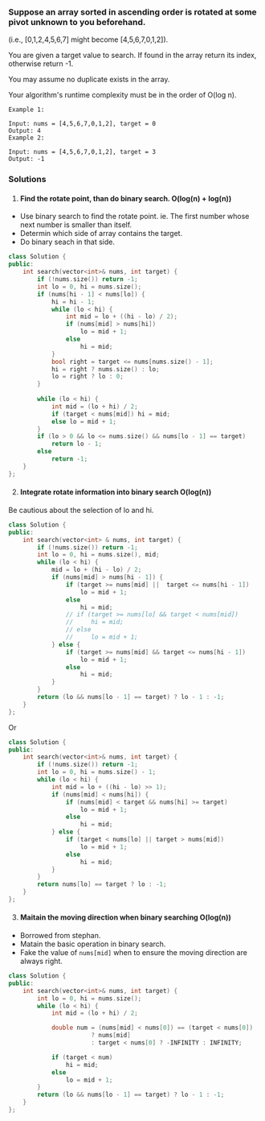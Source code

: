 ### Suppose an array sorted in ascending order is rotated at some pivot unknown to you beforehand.

(i.e., [0,1,2,4,5,6,7] might become [4,5,6,7,0,1,2]).

You are given a target value to search. If found in the array return its index, otherwise return -1.

You may assume no duplicate exists in the array.

Your algorithm's runtime complexity must be in the order of O(log n).

```
Example 1:

Input: nums = [4,5,6,7,0,1,2], target = 0
Output: 4
Example 2:

Input: nums = [4,5,6,7,0,1,2], target = 3
Output: -1
```

### Solutions

1. #### Find the rotate point, than do binary search. O(log(n) + log(n))

- Use binary search to find the rotate point. ie. The first number whose next number is smaller than itself.
- Determin which side of array contains the target.
- Do binary seach in that side.

```c++
class Solution {
public:
    int search(vector<int>& nums, int target) {
        if (!nums.size()) return -1;
        int lo = 0, hi = nums.size();
        if (nums[hi - 1] < nums[lo]) {
            hi = hi - 1;
            while (lo < hi) {
                int mid = lo + ((hi - lo) / 2);
                if (nums[mid] > nums[hi])
                    lo = mid + 1;
                else
                    hi = mid;
            }
            bool right = target <= nums[nums.size() - 1];
            hi = right ? nums.size() : lo;
            lo = right ? lo : 0;
        }
        
        while (lo < hi) {
            int mid = (lo + hi) / 2;
            if (target < nums[mid]) hi = mid;
            else lo = mid + 1;
        }
        if (lo > 0 && lo <= nums.size() && nums[lo - 1] == target)
            return lo - 1;
        else
            return -1;
    }
};
```

2. #### Integrate rotate information into binary search O(log(n))

Be cautious about the selection of lo and hi. 

```c++
class Solution {
public:
    int search(vector<int> & nums, int target) {
        if (!nums.size()) return -1;
        int lo = 0, hi = nums.size(), mid;
        while (lo < hi) {
            mid = lo + (hi - lo) / 2;
            if (nums[mid] > nums[hi - 1]) {
                if (target >= nums[mid] ||  target <= nums[hi - 1])
                    lo = mid + 1;
                else
                    hi = mid;
                // if (target >= nums[lo] && target < nums[mid])
                //     hi = mid;
                // else
                //     lo = mid + 1;
            } else {
                if (target >= nums[mid] && target <= nums[hi - 1])
                    lo = mid + 1;
                else
                    hi = mid;
            }
        }
        return (lo && nums[lo - 1] == target) ? lo - 1 : -1;
    }
};
```
Or

```c++
class Solution {
public:
    int search(vector<int>& nums, int target) {
        if (!nums.size()) return -1;
        int lo = 0, hi = nums.size() - 1;
        while (lo < hi) {
            int mid = lo + ((hi - lo) >> 1);
            if (nums[mid] < nums[hi]) {
                if (nums[mid] < target && nums[hi] >= target)
                    lo = mid + 1;
                else
                    hi = mid;
            } else {
                if (target < nums[lo] || target > nums[mid])
                    lo = mid + 1;
                else
                    hi = mid;
            }
        }
        return nums[lo] == target ? lo : -1;
    }
};
```

3. #### Maitain the moving direction when binary searching O(log(n))

- Borrowed from stephan.
- Matain the basic operation in binary search.
- Fake the value of `nums[mid]` when to ensure the moving direction are always right.

```c++
class Solution {
public:
    int search(vector<int>& nums, int target) {
        int lo = 0, hi = nums.size();
        while (lo < hi) {
            int mid = (lo + hi) / 2;

            double num = (nums[mid] < nums[0]) == (target < nums[0])
                       ? nums[mid]
                       : target < nums[0] ? -INFINITY : INFINITY;

            if (target < num)
                hi = mid;
            else
                lo = mid + 1;
        }
        return (lo && nums[lo - 1] == target) ? lo - 1 : -1;
    }
};
```